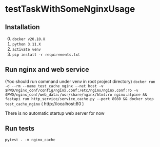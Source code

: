 # testTaskWithSomeNginxUsage

## Installation
0. `docker v20.10.X`
1. `python 3.11.X`
2. `activate venv`
3. `pip install -r requirements.txt`

## Run nginx and web service
(Yoo should run command under venv in root project directory)
`docker run -d --rm --name test_cache_nginx --net host -v $PWD/nginx_conf/config/nginx.conf:/etc/nginx/nginx.conf:ro -v $PWD/nginx_conf/web_data:/usr/share/nginx/html:ro nginx:alpine && fastapi run http_service/service_cache.py --port 8080 && docker stop test_cache_nginx`
( http://localhost:80 )

There is no automatic startup web server for now

## Run tests
`pytest . -m nginx_cache`
